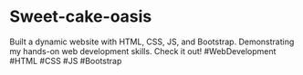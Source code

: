 # Sweet-cake-oasis
Built a dynamic website with HTML, CSS, JS, and Bootstrap. Demonstrating my hands-on web development skills. Check it out! #WebDevelopment #HTML #CSS #JS #Bootstrap
